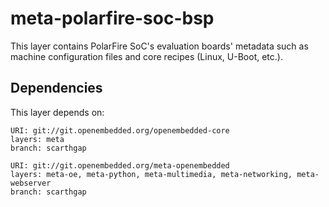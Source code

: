 # meta-polarfire-soc-bsp

This layer contains PolarFire SoC's evaluation boards' metadata such as machine configuration files and core recipes (Linux, U-Boot, etc.).

## Dependencies

This layer depends on:

```text
URI: git://git.openembedded.org/openembedded-core
layers: meta
branch: scarthgap

URI: git://git.openembedded.org/meta-openembedded
layers: meta-oe, meta-python, meta-multimedia, meta-networking, meta-webserver
branch: scarthgap
```